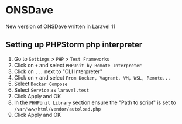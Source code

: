 
# ONSDave

New version of ONSDave written in Laravel 11 

## Setting up PHPStorm php interpreter

1. Go to `Settings` > `PHP` > `Test Frameworks`
2. Click on `+` and select `PHPUnit by Remote Interpreter`
3. Click on `...` next to "CLI Interpreter"
4. Click on `+` and select `From Docker, Vagrant, VM, WSL, Remote...`
5. Select `Docker Compose`
6. Select `Service` as `laravel.test`
7. Click Apply and OK
8. In the `PHHPUnit Library` section ensure the "Path to script" is set to `/var/www/html/vendor/autoload.php`
9. Click Apply and OK
